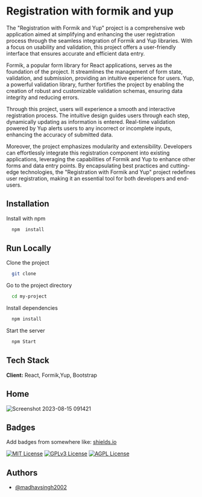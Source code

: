 
# Registration with formik and yup

The "Registration with Formik and Yup" project is a comprehensive web application aimed at simplifying and enhancing the user registration process through the seamless integration of Formik and Yup libraries. With a focus on usability and validation, this project offers a user-friendly interface that ensures accurate and efficient data entry.

Formik, a popular form library for React applications, serves as the foundation of the project. It streamlines the management of form state, validation, and submission, providing an intuitive experience for users. Yup, a powerful validation library, further fortifies the project by enabling the creation of robust and customizable validation schemas, ensuring data integrity and reducing errors.

Through this project, users will experience a smooth and interactive registration process. The intuitive design guides users through each step, dynamically updating as information is entered. Real-time validation powered by Yup alerts users to any incorrect or incomplete inputs, enhancing the accuracy of submitted data.

Moreover, the project emphasizes modularity and extensibility. Developers can effortlessly integrate this registration component into existing applications, leveraging the capabilities of Formik and Yup to enhance other forms and data entry points. By encapsulating best practices and cutting-edge technologies, the "Registration with Formik and Yup" project redefines user registration, making it an essential tool for both developers and end-users.
## Installation

Install  with npm

```bash
  npm  install 
```

    
## Run Locally

Clone the project

```bash
  git clone 
```

Go to the project directory

```bash
  cd my-project
```

Install dependencies

```bash
  npm install
```

Start the server

```bash
  npm Start
```



## Tech Stack

**Client:** React, Formik,Yup, Bootstrap



## Home

![Screenshot 2023-08-15 091421](https://github.com/madhavsingh2002/RegistrationWithFormik/assets/94055502/852bdc31-14d2-4dc8-8880-f16284845c0f)



## Badges

Add badges from somewhere like: [shields.io](https://shields.io/)

[![MIT License](https://img.shields.io/badge/License-MIT-green.svg)](https://choosealicense.com/licenses/mit/)
[![GPLv3 License](https://img.shields.io/badge/License-GPL%20v3-yellow.svg)](https://opensource.org/licenses/)
[![AGPL License](https://img.shields.io/badge/license-AGPL-blue.svg)](http://www.gnu.org/licenses/agpl-3.0)


## Authors

- [@madhavsingh2002](https://www.github.com/madhavsingh2002)

